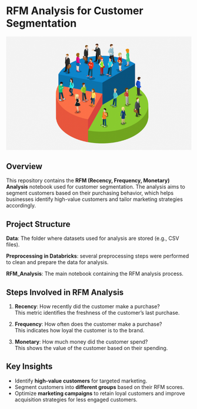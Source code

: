# RFM Analysis for Customer Segmentation

!['RFM segments'](Customers_segmented.png)

## Overview
This repository contains the **RFM (Recency, Frequency, Monetary) Analysis** notebook used for customer segmentation. The analysis aims to segment customers based on their purchasing behavior, which helps businesses identify high-value customers and tailor marketing strategies accordingly.

## Project Structure
**Data**: The folder where datasets used for analysis are stored (e.g., CSV files).

**Preprocessing in Databricks**: several preprocessing steps were performed to clean and prepare the data for analysis.

**RFM_Analysis**: The main notebook containing the RFM analysis process.

## Steps Involved in RFM Analysis
1. **Recency**: How recently did the customer make a purchase?  
   This metric identifies the freshness of the customer’s last purchase.
   
2. **Frequency**: How often does the customer make a purchase?  
   This indicates how loyal the customer is to the brand.
   
3. **Monetary**: How much money did the customer spend?  
   This shows the value of the customer based on their spending.

## Key Insights
- Identify **high-value customers** for targeted marketing.
- Segment customers into **different groups** based on their RFM scores.
- Optimize **marketing campaigns** to retain loyal customers and improve acquisition strategies for less engaged customers.



